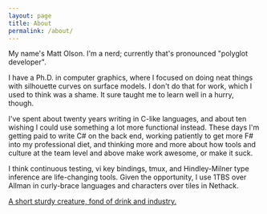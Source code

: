 ```yaml
---
layout: page
title: About
permalink: /about/
---
```


My name's Matt Olson. I'm a nerd; currently that's pronounced "polyglot
developer".

I have a Ph.D. in computer graphics, where I focused on doing neat
things with silhouette curves on surface models. I don't do that for
work, which I used to think was a shame. It sure taught me to learn well
in a hurry, though.

I've spent about twenty years writing in C-like languages, and about ten
wishing I could use something a lot more functional instead. These days
I'm getting paid to write C# on the back end, working patiently to get
more F# into my professional diet, and thinking more and more about how
tools and culture at the team level and above make work awesome, or make
it suck.

I think continuous testing, vi key bindings, tmux, and Hindley-Milner
type inference are life-changing tools. Given the opportunity, I use
1TBS over Allman in curly-brace languages and characters over tiles in
Nethack.

[A short sturdy creature,
fond of drink and industry.](http://dwarffortresswiki.org/)
